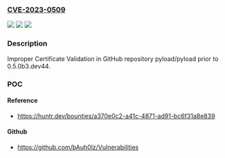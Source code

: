 ### [CVE-2023-0509](https://cve.mitre.org/cgi-bin/cvename.cgi?name=CVE-2023-0509)
![](https://img.shields.io/static/v1?label=Product&message=pyload%2Fpyload&color=blue)
![](https://img.shields.io/static/v1?label=Version&message=%3C%200.5.0b3.dev44%20&color=brighgreen)
![](https://img.shields.io/static/v1?label=Vulnerability&message=CWE-295%20Improper%20Certificate%20Validation&color=brighgreen)

### Description

Improper Certificate Validation in GitHub repository pyload/pyload prior to 0.5.0b3.dev44.

### POC

#### Reference
- https://huntr.dev/bounties/a370e0c2-a41c-4871-ad91-bc6f31a8e839

#### Github
- https://github.com/bAuh0lz/Vulnerabilities

